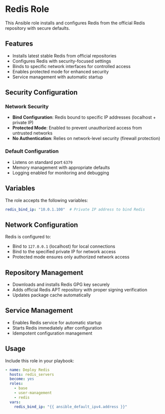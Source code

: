 # Redis Role

This Ansible role installs and configures Redis from the official Redis repository with secure defaults.

## Features

- Installs latest stable Redis from official repositories
- Configures Redis with security-focused settings
- Binds to specific network interfaces for controlled access
- Enables protected mode for enhanced security
- Service management with automatic startup

## Security Configuration

### Network Security
- **Bind Configuration**: Redis bound to specific IP addresses (localhost + private IP)
- **Protected Mode**: Enabled to prevent unauthorized access from untrusted networks
- **No Authentication**: Relies on network-level security (firewall protection)

### Default Configuration
- Listens on standard port `6379`
- Memory management with appropriate defaults
- Logging enabled for monitoring and debugging

## Variables

The role accepts the following variables:

```yaml
redis_bind_ip: "10.0.1.100"  # Private IP address to bind Redis
```

## Network Configuration

Redis is configured to:
- Bind to `127.0.0.1` (localhost) for local connections
- Bind to the specified private IP for network access
- Protected mode ensures only authorized network access

## Repository Management

- Downloads and installs Redis GPG key securely
- Adds official Redis APT repository with proper signing verification
- Updates package cache automatically

## Service Management

- Enables Redis service for automatic startup
- Starts Redis immediately after configuration
- Idempotent configuration management

## Usage

Include this role in your playbook:

```yaml
- name: Deploy Redis
  hosts: redis_servers
  become: yes
  roles:
    - base
    - user-management
    - redis
  vars:
    redis_bind_ip: "{{ ansible_default_ipv4.address }}"
``` 


